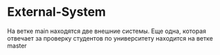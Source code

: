 # External-System
На ветке main находятся две внешние системы. Еще одна, которая отвечает за проверку студентов по университету находится на ветке master
